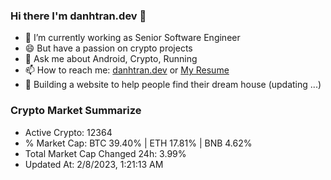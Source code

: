 ### Hi there I'm danhtran.dev 👋

- 🔭 I’m currently working as Senior Software Engineer
- 😄 But have a passion on crypto projects
- 💬 Ask me about Android, Crypto, Running 
- 📫 How to reach me: <a href="https://danhtran.dev" target="_blank">danhtran.dev</a> or <a href="Dan-Resume.pdf" target="_blank">My Resume</a>
- 🌱 Building a website to help people find their dream house (updating ...)

### Crypto Market Summarize
- Active Crypto: 12364
- % Market Cap: BTC 39.40% | ETH 17.81% | BNB 4.62%
- Total Market Cap Changed 24h: 3.99%
- Updated At: 2/8/2023, 1:21:13 AM
